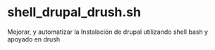 shell_drupal_drush.sh
=====================

Mejorar, y automatizar la Instalación de drupal utilizando shell bash y apoyado en drush
